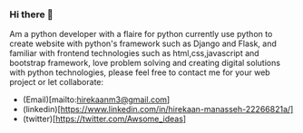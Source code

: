 ### Hi there 👋

Am a python developer with a flaire for python currently use python to create website with python's framework such as Django and Flask,
and familiar with frontend technologies such as html,css,javascript and bootstrap framework, love problem solving and creating digital
solutions with python technologies,
please feel free to contact me for your web project or let collaborate:

- (Email)[mailto:hirekaanm3@gmail.com]
- (linkedin)[https://www.linkedin.com/in/hirekaan-manasseh-22266821a/]
- (twitter)[https://twitter.com/Awsome_ideas]


<!--
**jackfros-glitch/jackfros-glitch** is a ✨ _special_ ✨ repository because its `README.md` (this file) appears on your GitHub profile.

Here are some ideas to get you started:

- 🔭 I’m currently working on ...
- 🌱 I’m currently learning ...
- 👯 I’m looking to collaborate on ...
- 🤔 I’m looking for help with ...
- 💬 Ask me about ...
- 📫 How to reach me: ...
- 😄 Pronouns: ...
- ⚡ Fun fact: ...
-->
